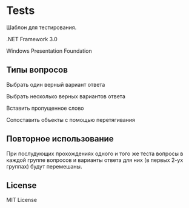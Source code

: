 # Tests

Шаблон для тестирования.

.NET Framework 3.0

Windows Presentation Foundation

## Типы вопросов

Выбрать один верный вариант ответа

Выбрать несколько верных вариантов ответа

Вставить пропущенное слово

Сопоставить объекты с помощью перетягивания

## Повторное использование

При послудующих прохождениях одного и того же теста вопросы в каждой группе вопросов и варианты ответа для них (в первых 2-ух группах) будут перемешаны.

## License
MIT License
